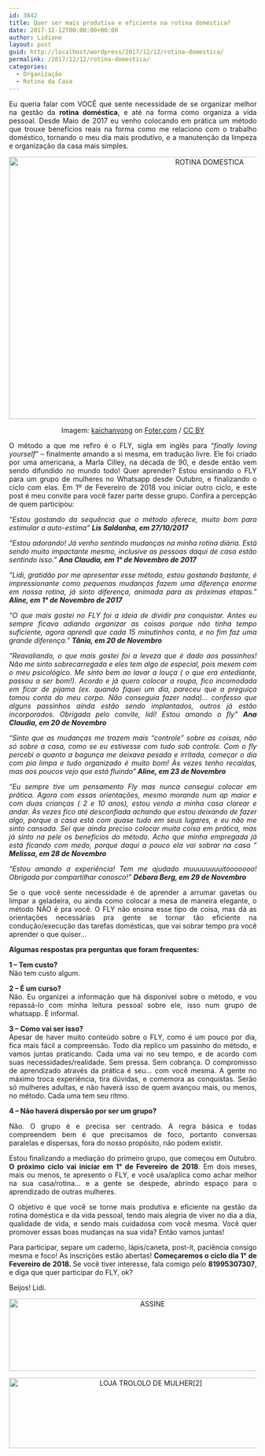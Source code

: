 ```yaml
---
id: 3842
title: Quer ser mais produtiva e eficiente na rotina doméstica?
date: 2017-12-12T00:00:00+00:00
author: Lidiane
layout: post
guid: http://localhost/wordpress/2017/12/12/rotina-domestica/
permalink: /2017/12/12/rotina-domestica/
categories:
  - Organização
  - Rotina da Casa
---
```

<p align="justify">
  Eu queria falar com VOCÊ que sente necessidade de se organizar melhor na gestão da <strong>rotina doméstica</strong>, e até na forma como organiza a vida pessoal. Desde Maio de 2017 eu venho colocando em prática um método que trouxe benefícios reais na forma como me relaciono com o trabalho doméstico, tornando o meu dia mais produtivo, e a manutenção da limpeza e organização da casa mais simples.
</p>

<p align="center">
  <img class="alignnone size-full wp-image-14499" src="http://www.trololodemulher.com.br/blog/wp-content/uploads/2017/12/ROTINA-DOMESTICA.jpg" alt="ROTINA DOMESTICA" width="800" height="533" />
</p>

<p align="center">
  Imagem: <a href="http://foter.com/author/a4d011" target="_blank">kaichanvong</a> on <a href="http://foter.com/re/7fed48" target="_blank">Foter.com</a> / <a href="http://creativecommons.org/licenses/by/2.0/" target="_blank">CC BY</a>
</p>

<p align="justify">
  O método a que me refiro é o FLY, sigla em inglês para &#8220;<em>finally loving yourself</em>&#8221; &#8211; finalmente amando a si mesma, em tradução livre. Ele foi criado por uma americana, a Marla Cilley, na década de 90, e desde então vem sendo difundido no mundo todo! Quer aprender? Estou ensinando o FLY para um grupo de mulheres no Whatsapp desde Outubro, e finalizando o ciclo com elas. Em 1º de Fevereiro de 2018 vou iniciar outro ciclo, e este post é meu convite para você fazer parte desse grupo. Confira a percepção de quem participou:
</p>

<p align="justify">
  <em>“Estou gostando da sequência que o método oferece, muito bom para estimular a auto-estima&#8221; <strong>Lis Saldanha, em 27/10/2017</strong></em>
</p>

<p align="justify">
  <em>&#8220;Estou adorando! Já venho sentindo mudanças na minha rotina diária. Está sendo muito impactante mesmo, inclusive as pessoas daqui de casa estão sentindo isso.&#8221; <strong>Ana Claudia, em 1° de Novembro de 2017</strong></em>
</p>

<p align="justify">
  <em><em>&#8220;Lidi, gratidão por me apresentar esse método, estou gostando bastante, é impressionante como pequenas mudanças fazem uma diferença enorme em nossa rotina, já sinto diferença, animada para as próximas etapas.&#8221; <strong>Aline, em 1° de Novembro de 2017</strong></em></em>
</p>

<p align="justify">
  <em>&#8220;<em>O que mais gostei no FLY foi a ideia de dividir pra conquistar. Antes eu sempre ficava adiando organizar as coisas porque não tinha tempo suficiente, agora aprendi que cada 15 minutinhos conta, e no fim faz uma grande diferença.&#8221; <strong>Tânia, em 20 de Novembro</strong></em></em>
</p>

<p align="justify">
  <em><em>&#8220;Reavaliando, o que mais gostei foi a leveza que é dado aos passinhos! Não me sinto sobrecarregada e eles tem algo de especial, pois mexem com o meu psicológico. Me sinto bem ao lavar a louça ( o que era entediante, passou a ser bom!). Acordo e já quero colocar a roupa, fico incomodada em ficar de pijama (ex. quando fiquei um dia, pareceu que a preguiça tomou conta do meu corpo. Não conseguia fazer nada)… confesso que alguns passinhos ainda estão sendo implantados, outros já estão incorporados. Obrigada pelo convite, lidi! Estou amando o fly&#8221; <strong>Ana Claudia, em 20 de Novembro</strong></em></em>
</p>

<p align="justify">
  <em>“Sinto que as mudanças me trazem mais &#8220;controle&#8221; sobre as coisas, não só sobre a casa, como se eu estivesse com tudo sob controle. Com o fly percebi o quanto a bagunça me deixava pesada e irritada, começar o dia com pia limpa e tudo organizado é muito bom! Às vezes tenho recaídas, mas aos poucos vejo que está fluindo&#8221;<strong> Aline, em 23 de Novembro</strong></em>
</p>

<p align="justify">
  <em>&#8220;Eu sempre tive um pensamento Fly mas nunca consegui colocar em prática. Agora com essas orientações, mesmo morando num ap maior e com duas crianças ( 2 e 10 anos), estou vendo a minha casa clarear e andar. Às vezes fico até desconfiada achando que estou deixando de fazer algo, porque a casa está com quase tudo em seus lugares, e eu não me sinto cansada. Sei que ainda preciso colocar muita coisa em prática, mas já sinto na pele os benefícios do método. Acho que minha empregada já está ficando com medo, porque daqui a pouco ela vai sobrar na casa &#8221; <strong>Melissa, em 28 de Novembro</strong></em>
</p>

<p align="justify">
  <em><em>&#8220;<em>Estou amando a experiência! Tem me ajudado muuuuuuuuitooooooo! Obrigada por compartilhar conosco!&#8221; <strong>Débora Berg, em 29 de Novembro</strong></em></em></em>
</p>

<p align="justify">
  Se o que você sente necessidade é de aprender a arrumar gavetas ou limpar a geladeira, ou ainda como colocar a mesa de maneira elegante, o método NÃO é pra você. O FLY não ensina esse tipo de coisa, mas dá as orientações necessárias pra gente se tornar tão eficiente na condução/execução das tarefas domésticas, que vai sobrar tempo pra você aprender o que quiser&#8230;
</p>

<p align="justify">
  <strong>Algumas respostas pra perguntas que foram frequentes:</strong>
</p>

<p align="justify">
  <strong>1 &#8211; Tem custo?</strong><br /> Não tem custo algum.
</p>

<p align="justify">
  <strong>2 &#8211; É um curso?</strong><br /> Não. Eu organizei a informação que há disponível sobre o método, e vou repassá-lo com minha leitura pessoal sobre ele, isso num grupo de whatsapp. É informal.
</p>

<p align="justify">
  <strong>3 &#8211; Como vai ser isso?<br /> </strong>Apesar de haver muito conteúdo sobre o FLY, como é um pouco por dia, fica mais fácil a compreensão. Todo dia replico um passinho do método, e vamos juntas praticando. Cada uma vai no seu tempo, e de acordo com suas necessidades/realidade. Sem pressa. Sem cobrança. O compromisso de aprendizado através da prática é seu&#8230; com você mesma. A gente no máximo troca experiência, tira dúvidas, e comemora as conquistas. Serão só mulheres adultas, e não haverá isso de quem avançou mais, ou menos, no método. Cada uma tem seu ritmo.
</p>

<p align="justify">
  <strong>4 &#8211; Não haverá dispersão por ser um grupo?</strong>
</p>

<p align="justify">
  Não. O grupo é e precisa ser centrado. A regra básica e todas compreendem bem é que precisamos de foco, portanto conversas paralelas e dispersas, fora do nosso propósito, não podem existir.
</p>

<p align="justify">
  Estou finalizando a mediação do primeiro grupo, que começou em Outubro. <strong>O próximo ciclo vai iniciar em 1° de Fevereiro de 2018</strong>. Em dois meses, mais ou menos, te apresento o FLY, e você usa/aplica como achar melhor na sua casa/rotina&#8230; e a gente se despede, abrindo espaço para o aprendizado de outras mulheres.
</p>

<p align="justify">
  O objetivo é que você se torne mais produtiva e eficiente na gestão da rotina doméstica e da vida pessoal, tendo mais alegria de viver no dia a dia, qualidade de vida, e sendo mais cuidadosa com você mesma. Você quer promover essas boas mudanças na sua vida? Então vamos juntas!
</p>

<p align="justify">
  Para participar, separe um caderno, lápis/caneta, post-it, paciência consigo mesma e foco! As inscrições estão abertas! <strong>Começaremos o ciclo dia 1° de Fevereiro de 2018. </strong>Se você tiver interesse, fala comigo pelo <strong>81995307307</strong>, e diga que quer participar do FLY, ok?
</p>

<p align="justify">
  Beijos! Lidi.
</p>

<p align="center">
  <a href="http://feedburner.google.com/fb/a/mailverify?uri=blogbichafemea&loc=pt_BR" target="_blank"><img class="alignnone size-full wp-image-14011" src="http://www.trololodemulher.com.br/blog/wp-content/uploads/2017/08/ASSINE.jpg" alt="ASSINE" width="568" height="147" /></a>
</p>

<p align="center">
  <a href="http://loja.trololodemulher.com.br/" target="_blank"><img class="alignnone wp-image-14333 size-full" src="http://www.trololodemulher.com.br/blog/wp-content/uploads/2017/10/LOJA-TROLOLO-DE-MULHER2.png" alt="LOJA TROLOLO DE MULHER[2]" width="561" height="143" /></a>
</p>